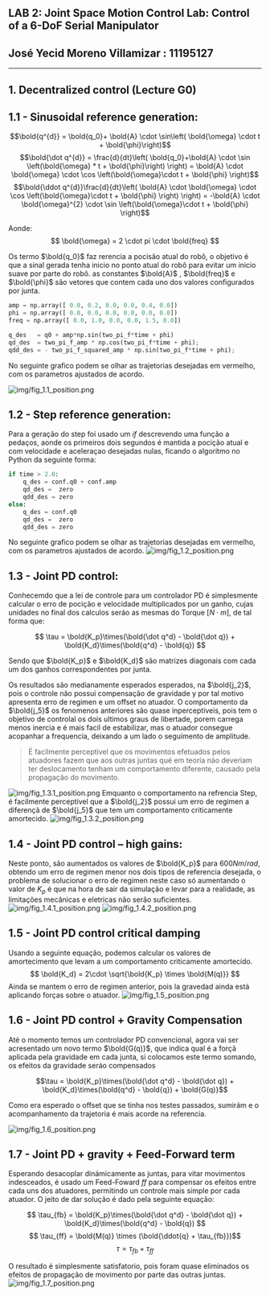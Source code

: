 ## LAB 2: Joint Space Motion Control Lab: Control of a 6-DoF Serial Manipulator
## José Yecid Moreno Villamizar : 11195127
---
## **1. Decentralized control (Lecture G0)**
## 1.1 - Sinusoidal reference generation:

$$\bold{q^{d}} =  \bold{q_0}+ \bold{A} \cdot \sin\left( \bold{\omega} \cdot t + \bold{\phi}\right)$$
$$\bold{\dot q^{d}} = \frac{d}{dt}\left(
    \bold{q_0}+\bold{A} \cdot \sin \left(\bold{\omega} * t  + \bold{\phi}\right)
    \right) = 
\bold{A} \cdot \bold{\omega} \cdot  \cos \left(\bold{\omega}\cdot t + \bold{\phi} \right)$$
$$\bold{\ddot q^{d}}\frac{d}{dt}\left(
    \bold{A} \cdot \bold{\omega} \cdot  \cos \left(\bold{\omega}\cdot t  + \bold{\phi} \right)
    \right) = 
-\bold{A} \cdot \bold{\omega}^{2} \cdot  \sin \left(\bold{\omega}\cdot t  + \bold{\phi} \right)$$

Aonde:
$$ \bold{\omega} = 2 \cdot pi \cdot \bold{freq} $$

Os termo $\bold{q_0}$ faz rerencia a pocisão atual do robô, o objetivo é que a sinal gerada tenha inicio no ponto atual do robô para evitar um inicio suave por parte do robô. as constantes $\bold{A}$ , $\bold{freq}$ e $\bold{\phi}$ são vetores que contem cada uno dos valores configurados por junta.

```Python
amp = np.array([ 0.0, 0.2, 0.0, 0.0, 0.4, 0.0])  
phi = np.array([ 0.0, 0.0, 0.0, 0.0, 0.0, 0.0])    
freq = np.array([ 0.0, 1.0, 0.0, 0.0, 1.5, 0.0]) 

q_des   = q0 + amp*np.sin(two_pi_f*time + phi)
qd_des  = two_pi_f_amp * np.cos(two_pi_f*time + phi);
qdd_des = - two_pi_f_squared_amp * np.sin(two_pi_f*time + phi);
```
No seguinte grafico podem se olhar as trajetorias desejadas em vermelho, com os parametros ajustados de acordo.

![img/fig_1.1_position.png](img/fig_1.1_position.png)

## 1.2 - Step reference generation:

Para a geração do step foi usado um *if* descrevendo uma função a pedaços, aonde os primeiros dois segundos é mantida a pocição atual e com velocidade e aceleraçao desejadas nulas, ficando o algoritmo no Python da seguinte forma:

```Python
if time > 2.0:
    q_des = conf.q0 + conf.amp
    qd_des =  zero
    qdd_des = zero
else:
    q_des = conf.q0
    qd_des =  zero
    qdd_des = zero
```

No seguinte grafico podem se olhar as trajetorias desejadas em vermelho, com os parametros ajustados de acordo.
![img/fig_1.2_position.png](img/fig_1.2_position.png)

## 1.3 - Joint PD control:
Conhecemdo que a lei de controle para um controlador PD é simplesmente calcular o erro de pocição e velocidade multiplicados por un ganho, cujas unidades no final dos calculos seráo as mesmas do Torque [$N \cdot m$], de tal forma que:

$$ \tau = \bold{K_p}\times(\bold{\dot q^d} - \bold{\dot q}) +
          \bold{K_d}\times(\bold{q^d} - \bold{q}) $$

Sendo que $\bold{K_p}$ e $\bold{K_d}$ são matrizes diagonais com cada um dos ganhos correspondentes por junta.

Os resultados são medianamente esperados esperados, na $\bold{j_2}$, pois o controle não possui compensação de gravidade y por tal motivo apresenta erro de regimen e um offset no atuador. O comportamento da $\bold{j_5}$ os fenomenos anteriores são quase inperceptiveis, pois tem o objetivo de controlal os dois ultimos graus de libertade, porem carrega menos inercia e é mais facil de estabilizar, mas o atuador consegue acopanhar a frequencia, deixando a um lado o seguimento de amplitude.
    
> É facilmente perceptivel que os movimentos efetuados pelos atuadores fazem que aos outras juntas qué em teoría náo deveriam ter deslocamento tenham um comportamento diferente, causado pela propagação do movimento.

![img/fig_1.3.1_position.png](img/fig_1.3.1_position.png)
Emquanto o comportamento na refrencia Step, é facilmente perceptivel que a $\bold{j_2}$ possui um erro de regimen a diferençã de $\bold{j_5}$ que tem um comportamento criticamente amortecido.
![img/fig_1.3.2_position.png](img/fig_1.3.2_position.png)

## 1.4 - Joint PD control – high gains:
Neste ponto, são aumentados os valores de $\bold{K_p}$ para  $600 Nm/rad$, obtendo um erro de regimen menor nos dois tipos de referencia desejada, o problema de solucionar o erro de regimen neste caso só aumentando o valor de $K_p$ é que na hora de sair da simulação e levar para a realidade, as limitações mecânicas e eletricas não serão suficientes.
![img/fig_1.4.1_position.png](img/fig_1.4.1_position.png)
![img/fig_1.4.2_position.png](img/fig_1.4.2_position.png)

## 1.5 - Joint PD control critical damping

Usando a seguinte equação, podemos calcular os valores de amortecimento que levam a um comportamento criticamente amortecido.
$$ \bold{K_d} = 2\cdot \sqrt{\bold{K_p} \times \bold{M(q)}} $$
Ainda se mantem o erro de regimen anterior, pois la gravedad ainda está aplicando forças sobre o atuador.
![img/fig_1.5_position.png](img/fig_1.5_position.png)

## 1.6 - Joint PD control + Gravity Compensation
Até o momento temos um controlador PD convencional, agora vai ser acresentado um novo termo $\bold{G(q)}$, que indica qual é a forçã aplicada pela gravidade em cada junta, si colocamos este termo somando, os efeitos da gravidade seráo compensados

$$\tau = \bold{K_p}\times(\bold{\dot q^d} - \bold{\dot q}) +
          \bold{K_d}\times(\bold{q^d} - \bold{q}) + \bold{G(q)}$$

Como era esperado o offset que se tinha nos testes passados, sumirám e o acompanhamento da trajetoria é mais acorde na referencia.

![img/fig_1.6_position.png](img/fig_1.6_position.png)

## 1.7 - Joint PD + gravity + Feed-Forward term
Esperando desacoplar dinámicamente as juntas, para vitar movimentos indesceados, é usado um Feed-Foward $\mathit{ff}$ para compensar os efeitos entre cada uns dos atuadores, permitindo un controle mais simple por cada atuador. O jeito de dar solução é dado pela seguinte equação:

$$ \tau_{fb} = \bold{K_p}\times(\bold{\dot q^d} - \bold{\dot q}) +
          \bold{K_d}\times(\bold{q^d} - \bold{q}) $$
$$ \tau_{ff} = \bold{M(q)} \times (\bold{\ddot{q} + \tau_{fb}})$$
$$  \tau = \tau_{fb} + \tau_{ff}$$

O resultado é simplesmente satisfatorio, pois foram quase eliminados os efeitos de propagação de movimento por parte das outras juntas.
![img/fig_1.7_position.png](img/fig_1.7_position.png)